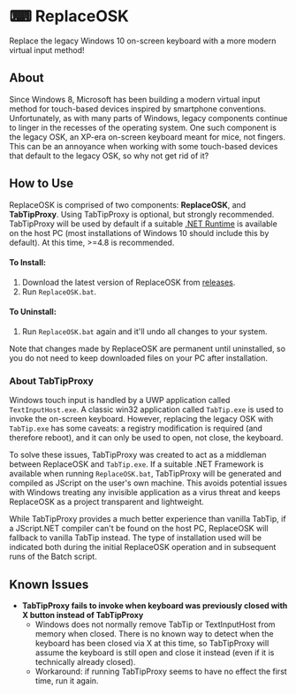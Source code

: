 # ⌨ ReplaceOSK
Replace the legacy Windows 10 on-screen keyboard with a more modern virtual input method!

## About
Since Windows 8, Microsoft has been building a modern virtual input method for touch-based devices inspired by smartphone conventions. Unfortunately, as with many parts of Windows, legacy components continue to linger in the recesses of the operating system. One such component is the legacy OSK, an XP-era on-screen keyboard meant for mice, not fingers. This can be an annoyance when working with some touch-based devices that default to the legacy OSK, so why not get rid of it?

## How to Use
ReplaceOSK is comprised of two components: **ReplaceOSK**, and **TabTipProxy**. Using TabTipProxy is optional, but strongly recommended. TabTipProxy will be used by default if a suitable [.NET Runtime](https://dotnet.microsoft.com/download) is available on the host PC (most installations of Windows 10 should include this by default). At this time, >=4.8 is recommended.

#### To Install:
1. Download the latest version of ReplaceOSK from [releases](https://github.com/Lulech23/ReplaceOSK/releases). 
2. Run `ReplaceOSK.bat`.

#### To Uninstall:
1. Run `ReplaceOSK.bat` again and it'll undo all changes to your system.

Note that changes made by ReplaceOSK are permanent until uninstalled, so you do not need to keep downloaded files on your PC after installation.

### About TabTipProxy
Windows touch input is handled by a UWP application called `TextInputHost.exe`. A classic win32 application called `TabTip.exe` is used to invoke the on-screen keyboard. However, replacing the legacy OSK with `TabTip.exe` has some caveats: a registry modification is required (and therefore reboot), and it can only be used to open, not close, the keyboard.

To solve these issues, TabTipProxy was created to act as a middleman between ReplaceOSK and `TabTip.exe`. If a suitable .NET Framework is available when running `ReplaceOSK.bat`, TabTipProxy will be generated and compiled as JScript on the user's own machine. This avoids potential issues with Windows treating any invisible application as a virus threat and keeps ReplaceOSK as a project transparent and lightweight.

While TabTipProxy provides a much better experience than vanilla TabTip, if a JScript.NET compiler can't be found on the host PC, ReplaceOSK will fallback to vanilla TabTip instead. The type of installation used will be indicated both during the initial ReplaceOSK operation and in subsequent runs of the Batch script.

## Known Issues
* **TabTipProxy fails to invoke when keyboard was previously closed with X button instead of TabTipProxy**
    * Windows does not normally remove TabTip or TextInputHost from memory when closed. There is no known way to detect when the keyboard has been closed via X at this time, so TabTipProxy will assume the keyboard is still open and close it instead (even if it is technically already closed).
    * Workaround: if running TabTipProxy seems to have no effect the first time, run it again.